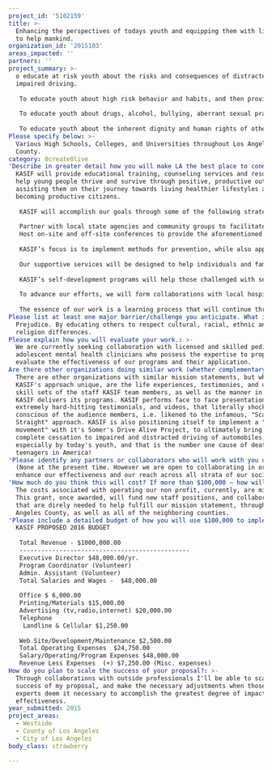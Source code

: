 ```yaml
---
project_id: '5102159'
title: >-
  Enhancing the perspectives of todays youth and equipping them with life skills
  to help mankind.
organization_id: '2015103'
areas_impacted: ''
partners: ''
project_summary: >-
  o educate at risk youth about the risks and consequences of distracted and
  impaired driving.
   
   To educate youth about high risk behavior and habits, and then provide beneficial instruction on how to make quality life choices in the alternate.
   
   To educate youth about drugs, alcohol, bullying, aberrant sexual practices, and other harmful/anti-social behavior.
   
   To educate youth about the inherent dignity and human rights of other races, ethnicities, and religions, around the world.
Please specify below: >-
  Various High Schools, Colleges, and Universities throughout Los Angeles
  County.
category: 0create0live
'Describe in greater detail how you will make LA the best place to connect:': >-
  KASIF will provide educational training, counseling services and resources to
  help young people thrive and survive through positive, productive outreach;
  assisting them on their journey towards living healthier lifestyles and
  becoming productive citizens.
   
   KASIF will accomplish our goals through some of the following strategies:
   
   Partner with local state agencies and community groups to facilitate and administer on-site educational workshops
   Host on-site and off-site conferences to provide the aforementioned educational workshops combined with counseling. This counseling will allow participants to speak in confidence with licensed collaborating counselors.
   
   KASIF’s focus is to implement methods for prevention, while also applying intervention strategies. We will help participants become clearer about their own identity and abilities – what they want in life - their life vision - and how to consciously transform their life for the better. No matter what they may be dealing with, they will learn how their beliefs and actions can shape the rest of their life. 
   
   Our supportive services will be designed to help individuals and families find the strength within themselves to improve their lives. From anger management to parenting education, to substance abuse and prevention, KASIF will help produce positive long-term outcomes. 
   
   KASIF’s self-development programs will help those challenged with self-destructive habits, while helping participants develop positive strategies to address the causes and effects of their lives. 
   
   To advance our efforts, we will form collaborations with local hospitals, community leaders, grass roots organizations, and community members, in order to help our participants become more self-reliant and empowered. 
   
   The essence of our work is a learning process that will continue throughout the lives of the individuals themselves. Education, training, practice, accompaniment, and evaluation will be the basis of our work.
Please list at least one major barrier/challenge you anticipate. What is your strategy for overcoming these obstacles?: >-
  Prejudice. By educating others to respect cultural, racial, ethnic and
  religion differences.
Please explain how you will evaluate your work.: >-
  We are currently seeking collaboration with licensed and skilled pediatric and
  adolescent mental health clinicians who possess the expertise to properly
  evaluate the effectiveness of our programs and their application.
Are there other organizations doing similar work (whether complementary or competitive)? What is unique about your proposed approach?: >-
  There are other organizations with similar mission statements, but what makes
  KASIF's approach unique, are the life experiences, testimonies, and unique
  skill sets of the staff KASIF team members, as well as the manner in which
  KASIF delivers its programs. KASIF performs face to face presentations, using
  extremely hard-hitting testimonials, and videos, that literally shocks the
  conscious of the audience members, i.e. likened to the infamous, "Scared
  Straight" approach. KASIF is also positioning itself to implement a "social
  movement" with it's Somer's Drive Alive Project, to ultimately bring about a
  complete cessation to impaired and distracted driving of automobiles,
  especially by today's youth, and that is the number one cause of death amongst
  teenagers in America!
'Please identify any partners or collaborators who will work with you on this project. How much of the $100,000 grant award will each partner receive?': >-
  (None at the present time. However we are open to collaborating in order to
  enhance our effectiveness and our reach across all strata of our society)
'How much do you think this will cost? If more than $100,000 – how will you cover the additional costs?': >-
  The costs associated with operating our non profit, currently, are minimal.
  This grant, once awarded, will fund new staff positions, and collaborations,
  that are direly needed to help fulfill our mission statement, throughout Los
  Angeles County, as well as all of the neighboring counties.
'Please include a detailed budget of how you will use $100,000 to implement this project.': |-
  KASIF PROPOSED 2016 BUDGET 
   
   Total Revenue - $1000,000.00
   ----------------------------------------------- 
   Executive Director $48,000.00/yr.
   Program Coordinator (Volunteer)
   Admin. Assistant (Volunteer)
   Total Salaries and Wages -  $48,000.00
   
   Office $ 6,000.00
   Printing/Materials $15,000.00
   Advertising (tv,radio,internet) $20,000.00
   Telephone
    Landline & Cellular $1,250.00
   
   Web Site/Development/Maintenance $2,500.00
   Total Operating Expenses  $24,750.00
   Salary/Operating/Program Expenses $48,000.00 
   Revenue Less Expenses  (+) $7,250.00 (Misc. expenses)
How do you plan to scale the success of your proposal?: >-
  Through collaborations with outside professionals I'll be able to scale the
  success of my proposal, and make the necessary adjustments when those same
  experts deem it necessary to accomplish the greatest degree of impact and
  effectiveness.
year_submitted: 2015
project_areas:
  - Westside
  - County of Los Angeles
  - City of Los Angeles
body_class: strawberry

---
```


